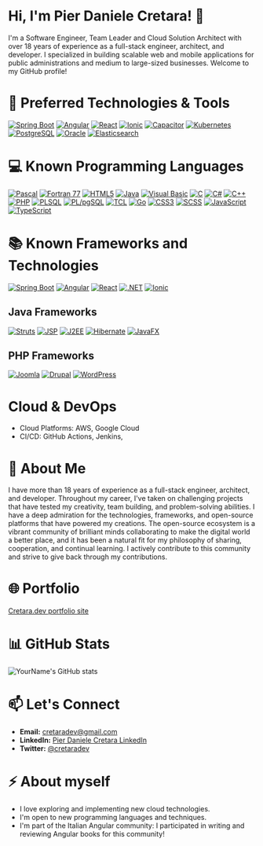 # Hi, I'm Pier Daniele Cretara! 👋

I'm a Software Engineer, Team Leader and Cloud Solution Architect with over 18 years of experience as a full-stack engineer, architect, and developer. 
I specialized in building scalable web and mobile applications for public administrations and medium to large-sized businesses. Welcome to my GitHub profile!


# 🚀 Preferred Technologies & Tools

[![Spring Boot](https://img.shields.io/badge/Spring%20Boot-6DB33F?logo=spring&logoColor=white)](https://spring.io/projects/spring-boot)
[![Angular](https://img.shields.io/badge/Angular-DD0031?logo=angular&logoColor=white)](https://angular.io/)
[![React](https://img.shields.io/badge/React-61DAFB?logo=react&logoColor=black)](https://reactjs.org/)
[![Ionic](https://img.shields.io/badge/Ionic-%2300B4FF.svg?style=flat&logo=ionic&logoColor=white)](https://ionicframework.com/)
[![Capacitor](https://img.shields.io/badge/Capacitor-000?logo=capacitor&logoColor=blue)](https://capacitorjs.com/)
[![Kubernetes](https://img.shields.io/badge/Kubernetes-326CE5?logo=kubernetes&logoColor=white)](https://kubernetes.io/)
[![PostgreSQL](https://img.shields.io/badge/PostgreSQL-336791.svg?style=flat&logo=postgresql&logoColor=white)](https://www.postgresql.org/)
[![Oracle](https://img.shields.io/badge/Oracle-F80000?logo=oracle&logoColor=white)](https://www.oracle.com/)
[![Elasticsearch](https://img.shields.io/badge/Elasticsearch-005571.svg?style=flat&logo=elasticsearch&logoColor=white)](https://www.elastic.co/elasticsearch/)


# 💻 Known Programming Languages

[![Pascal](https://img.shields.io/badge/Pascal-00599C?logo=freepascal&logoColor=white)]()
[![Fortran 77](https://img.shields.io/badge/Fortran77-4C5B94?logo=fortran&logoColor=white)]()
[![HTML5](https://img.shields.io/badge/HTML5-E34F26?logo=html5&logoColor=white)]()
[![Java](https://img.shields.io/badge/Java-ED8B00?logo=java&logoColor=white)]()
[![Visual Basic](https://img.shields.io/badge/Visual%20Basic-945FD8?logo=visual-studio&logoColor=white)]()
[![C](https://img.shields.io/badge/C-00599C?logo=c&logoColor=white)]()
[![C#](https://img.shields.io/badge/C%23-239120?logo=c-sharp&logoColor=white)](https://docs.microsoft.com/en-us/dotnet/csharp/)
[![C++](https://img.shields.io/badge/C++-00599C?logo=cplusplus&logoColor=white)]()
[![PHP](https://img.shields.io/badge/PHP-777BB4?logo=php&logoColor=white)]()
[![PLSQL](https://img.shields.io/badge/PLSQL-527FFF?logo=oracle&logoColor=white)](https://www.oracle.com/database/technologies/appdev/plsql.html)
[![PL/pgSQL](https://img.shields.io/badge/PL%2FpgSQL-336791?logo=postgresql&logoColor=white)](https://www.postgresql.org/docs/current/plpgsql.html)
[![TCL](https://img.shields.io/badge/TCL-FFCC00?logo=tcl&logoColor=black)]()
[![Go](https://img.shields.io/badge/Go-00ADD8?logo=go&logoColor=white)]()
[![CSS3](https://img.shields.io/badge/CSS3-1572B6?logo=css3&logoColor=white)]()
[![SCSS](https://img.shields.io/badge/SCSS-CC6699?logo=sass&logoColor=white)]()
[![JavaScript](https://img.shields.io/badge/JavaScript-F7DF1E?logo=javascript&logoColor=black)]()
[![TypeScript](https://img.shields.io/badge/TypeScript-3178C6?logo=typescript&logoColor=white)]()


# 📚 Known Frameworks and Technologies

[![Spring Boot](https://img.shields.io/badge/Spring%20Boot-6DB33F?logo=spring&logoColor=white)](https://spring.io/projects/spring-boot)
[![Angular](https://img.shields.io/badge/Angular-DD0031?logo=angular&logoColor=white)](https://angular.io/)
[![React](https://img.shields.io/badge/React-61DAFB?logo=react&logoColor=black)](https://reactjs.org/)
[![.NET](https://img.shields.io/badge/.NET-512BD4?logo=.net&logoColor=white)](https://dotnet.microsoft.com/)
[![Ionic](https://img.shields.io/badge/Ionic-%2300B4FF.svg?style=flat&logo=ionic&logoColor=white)](https://ionicframework.com/)

## Java Frameworks
[![Struts](https://img.shields.io/badge/Struts-007396?logo=apache&logoColor=white)](https://struts.apache.org/)
[![JSP](https://img.shields.io/badge/JSP-E34F26?logo=java&logoColor=white)]()
[![J2EE](https://img.shields.io/badge/J2EE-007396?logo=java&logoColor=white)]()
[![Hibernate](https://img.shields.io/badge/Hibernate-59666C?logo=hibernate&logoColor=white)](https://hibernate.org/)
[![JavaFX](https://img.shields.io/badge/JavaFX-0D80D0?logo=java&logoColor=white)](https://openjfx.io/)

## PHP Frameworks
[![Joomla](https://img.shields.io/badge/Joomla-FF6600?logo=joomla&logoColor=white)](https://www.joomla.org/)
[![Drupal](https://img.shields.io/badge/Drupal-0678BE?logo=drupal&logoColor=white)](https://www.drupal.org/)
[![WordPress](https://img.shields.io/badge/WordPress-21759B?logo=wordpress&logoColor=white)](https://wordpress.org/)



# Cloud & DevOps
- Cloud Platforms: AWS, Google Cloud
- CI/CD: GitHub Actions, Jenkins, 


# 💼 About Me

I have more than 18 years of experience as a full-stack engineer, architect, and developer. Throughout my career, I've taken on challenging projects that have tested my creativity, team building, and problem-solving abilities.
I have a deep admiration for the technologies, frameworks, and open-source platforms that have powered my creations. The open-source ecosystem is a vibrant community of brilliant minds collaborating to make the digital world a better place, and it has been a natural fit for my philosophy of sharing, cooperation, and continual learning. I actively contribute to this community and strive to give back through my contributions.


# 🌐 Portfolio
[Cretara.dev portfolio site](https://cretara.dev)


# 📊 GitHub Stats

![YourName's GitHub stats](https://github-readme-stats.vercel.app/api?username=cretara&show_icons=true&theme=default)


# 📫 Let's Connect

- **Email:** [cretaradev@gmail.com](mailto:cretaradev@gmail.com)
- **LinkedIn:** [Pier Daniele Cretara LinkedIn](https://www.linkedin.com/in/pier-daniele-cretara/)
- **Twitter:** [@cretaradev](https://x.com/cretaradev)


# ⚡ About myself

- I love exploring and implementing new cloud technologies.
- I'm open to new programming languages and techniques.
- I'm part of the Italian Angular community: I participated in writing and reviewing Angular books for this community!

